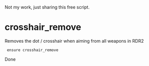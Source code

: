 Not my work, just sharing this free script.

# crosshair_remove
Removes the dot / crosshair when aiming from all weapons in RDR2

``` ensure crosshair_remove```

Done

